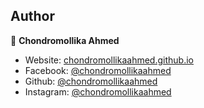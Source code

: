 ﻿## Author

👤 **Chondromollika Ahmed**

* Website: [chondromollikaahmed.github.io](chondromollikaahmed.github.io)
* Facebook: [@chondromollikaahmed](https://facebook.com/chondromollika.ahmed.9)
* Github: [@chondromollikaahmed](https://github.com/chondromollikaahmed)
* Instagram: [@chondromollikaahmed](https://instagram.com/chondromollikaahmed)
